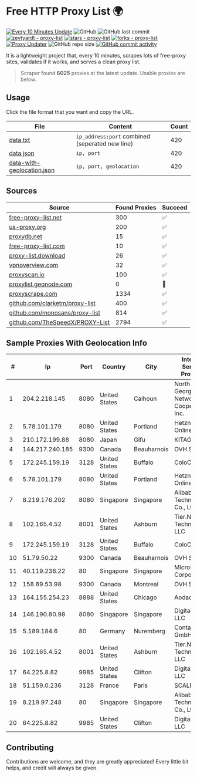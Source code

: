 
# Free HTTP Proxy List 🌍

[![Every 10 Minutes Update](https://github.com/mertguvencli/http-proxy-list/actions/workflows/main.yml/badge.svg?branch=main)](https://github.com/mertguvencli/http-proxy-list/actions/workflows/main.yml)
![GitHub](https://img.shields.io/github/license/mertguvencli/http-proxy-list)
![GitHub last commit](https://img.shields.io/github/last-commit/mertguvencli/http-proxy-list)
[![zevtyardt - proxy-list](https://img.shields.io/static/v1?label=zevtyardt&message=proxy-list&color=blue&logo=github)](https://github.com/zevtyardt/proxy-list "Go to GitHub repo")
[![stars - proxy-list](https://img.shields.io/github/stars/zevtyardt/proxy-list?style=social)](https://github.com/zevtyardt/proxy-list)
[![forks - proxy-list](https://img.shields.io/github/forks/zevtyardt/proxy-list?style=social)](https://github.com/zevtyardt/proxy-list)
[![Proxy Updater](https://github.com/zevtyardt/proxy-list/workflows/Proxy%20Updater/badge.svg)](https://github.com/zevtyardt/proxy-list/actions?query=workflow:"Proxy+Updater")
![GitHub repo size](https://img.shields.io/github/repo-size/zevtyardt/proxy-list)
[![GitHub commit activity](https://img.shields.io/github/commit-activity/m/zevtyardt/proxy-list?logo=commits)](https://github.com/zevtyardt/proxy-list/commits/main)

It is a lightweight project that, every 10 minutes, scrapes lots of free-proxy sites, validates if it works, and serves a clean proxy list.

> Scraper found **6025** proxies at the latest update. Usable proxies are below.

## Usage

Click the file format that you want and copy the URL.

|File|Content|Count|
|----|-------|-----|
|[data.txt](https://raw.githubusercontent.com/mertguvencli/http-proxy-list/main/proxy-list/data.txt)|`ip_address:port` combined (seperated new line)|420|
|[data.json](https://raw.githubusercontent.com/mertguvencli/http-proxy-list/main/proxy-list/data.json)|`ip, port`|420|
|[data-with-geolocation.json](https://raw.githubusercontent.com/mertguvencli/http-proxy-list/main/proxy-list/data-with-geolocation.json)|`ip, port, geolocation`|420|

## Sources

|Source|Found Proxies|Succeed|
|------|-------------|-------|
|[free-proxy-list.net](https://free-proxy-list.net)|300|✅|
|[us-proxy.org](https://www.us-proxy.org)|200|✅|
|[proxydb.net](http://proxydb.net)|15|✅|
|[free-proxy-list.com](https://free-proxy-list.com/?page=&port=&type%5B%5D=http&type%5B%5D=https&up_time=0&search=Search)|10|✅|
|[proxy-list.download](https://www.proxy-list.download/HTTP)|26|✅|
|[vpnoverview.com](https://vpnoverview.com/privacy/anonymous-browsing/free-proxy-servers)|32|✅|
|[proxyscan.io](https://www.proxyscan.io)|100|✅|
|[proxylist.geonode.com](https://proxylist.geonode.com/api/proxy-list?limit=300&page=1&sort_by=lastChecked&sort_type=desc&protocols=http,https)|0|🚫|
|[proxyscrape.com](https://api.proxyscrape.com/v2/?request=displayproxies&protocol=http&timeout=10000&country=all&ssl=all&anonymity=all)|1334|✅|
|[github.com/clarketm/proxy-list](https://raw.githubusercontent.com/clarketm/proxy-list/master/proxy-list-raw.txt)|400|✅|
|[github.com/monosans/proxy-list](https://raw.githubusercontent.com/monosans/proxy-list/main/proxies/http.txt)|814|✅|
|[github.com/TheSpeedX/PROXY-List](https://raw.githubusercontent.com/TheSpeedX/PROXY-List/master/http.txt)|2794|✅|


## Sample Proxies With Geolocation Info

|#|Ip|Port|Country|City|Internet Service Provider|
|-|--|----|-------|----|-------------------------|
|1|204.2.218.145|8080|United States|Calhoun|North Georgia Network Cooperative, Inc.|
|2|5.78.101.179|8080|United States|Portland|Hetzner Online GmbH|
|3|210.172.199.88|8080|Japan|Gifu|KITAGATA|
|4|144.217.240.185|9300|Canada|Beauharnois|OVH SAS|
|5|172.245.159.19|3128|United States|Buffalo|ColoCrossing|
|6|5.78.101.179|8080|United States|Portland|Hetzner Online GmbH|
|7|8.219.176.202|8080|Singapore|Singapore|Alibaba (US) Technology Co., Ltd.|
|8|102.165.4.52|8001|United States|Ashburn|Tier.Net Technologies LLC|
|9|172.245.159.19|3128|United States|Buffalo|ColoCrossing|
|10|51.79.50.22|9300|Canada|Beauharnois|OVH SAS|
|11|40.119.236.22|80|Singapore|Singapore|Microsoft Corporation|
|12|158.69.53.98|9300|Canada|Montreal|OVH SAS|
|13|164.155.254.23|8888|United States|Chicago|Aodao Inc|
|14|146.190.80.98|8080|Singapore|Singapore|DigitalOcean, LLC|
|15|5.189.184.6|80|Germany|Nuremberg|Contabo GmbH|
|16|102.165.4.52|8001|United States|Ashburn|Tier.Net Technologies LLC|
|17|64.225.8.82|9985|United States|Clifton|DigitalOcean, LLC|
|18|51.159.0.236|3128|France|Paris|SCALEWAY|
|19|8.219.97.248|80|Singapore|Singapore|Alibaba (US) Technology Co., Ltd.|
|20|64.225.8.82|9985|United States|Clifton|DigitalOcean, LLC|



## Contributing

Contributions are welcome, and they are greatly appreciated! Every
little bit helps, and credit will always be given.

